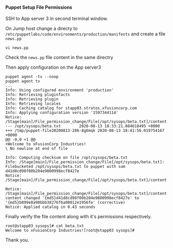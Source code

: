#### Puppet Setup File Permissions

SSH to App server 3 in second terminal window.

On Jump host change a directy to `/etc/puppetlabs/code/environments/production/manifests` and create a file `news.pp`

```
vi news.pp
```

Check the `news.pp` file content in the same directry

Then apply configuration on the App server3 

```
puppet agent -tv --noop
puppet agent tv
...
Info: Using configured environment 'production'
Info: Retrieving pluginfacts
Info: Retrieving plugin
Info: Retrieving locales
Info: Caching catalog for stapp03.stratos.xfusioncorp.com
Info: Applying configuration version '1597344114'
Notice: /Stage[main]/File_permission_change/File[/opt/sysops/beta.txt]/content:
--- /opt/sysops/beta.txt        2020-08-13 18:33:21.084618495 +0000
+++ /tmp/puppet-file20200813-286-8g6mqk 2020-08-13 18:41:56.019754167 +0000
@@ -0,0 +1 @@
+Welcome to xFusionCorp Industries!
\ No newline at end of file

Info: Computing checksum on file /opt/sysops/beta.txt
Info: /Stage[main]/File_permission_change/File[/opt/sysops/beta.txt]: Filebucketed /opt/sysops/beta.txt to puppet with sum d41d8cd98f00b204e9800998ecf8427e
Notice: /Stage[main]/File_permission_change/File[/opt/sysops/beta.txt]/content:

Notice: /Stage[main]/File_permission_change/File[/opt/sysops/beta.txt]/content: content changed '{md5}d41d8cd98f00b204e9800998ecf8427e' to '{md5}b899e8a90bbb38276f6a00012e1956fe' (corrective)
Notice: Applied catalog in 0.43 seconds
```

Finally verify the file content along with it's permissions respectively.

```
root@stapp03 sysops]# cat beta.txt
Welcome to xFusionCorp Industries![root@stapp03 sysops]#
```

Thank you.

